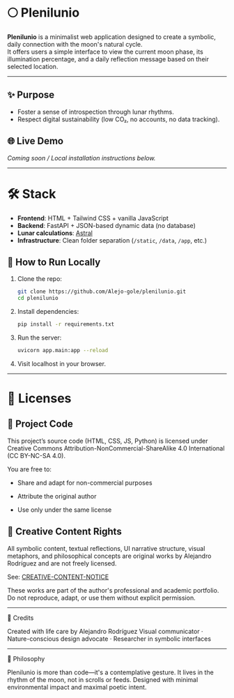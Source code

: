 # 🌕 Plenilunio

**Plenilunio** is a minimalist web application designed to create a symbolic, daily connection with the moon's natural cycle.  
It offers users a simple interface to view the current moon phase, its illumination percentage, and a daily reflection message based on their selected location.

---

## ✨ Purpose

- Foster a sense of introspection through lunar rhythms.
- Respect digital sustainability (low CO₂, no accounts, no data tracking).


## 🌐 Live Demo

*Coming soon / Local installation instructions below.*

---

# 🛠️ Stack

- **Frontend**: HTML + Tailwind CSS + vanilla JavaScript
- **Backend**: FastAPI + JSON-based dynamic data (no database)
- **Lunar calculations**: [Astral](https://astral.readthedocs.io/)
- **Infrastructure**: Clean folder separation (`/static`, `/data`, `/app`, etc.)

## 🚀 How to Run Locally

1. Clone the repo:
   ```bash
   git clone https://github.com/Alejo-gole/plenilunio.git
   cd plenilunio

2. Install dependencies:

   ```bash
   pip install -r requirements.txt


3. Run the server:

   ```bash
   uvicorn app.main:app --reload


4. Visit localhost in your browser.

---

# 📄 Licenses

## 🔧 Project Code
This project’s source code (HTML, CSS, JS, Python) is licensed under
Creative Commons Attribution-NonCommercial-ShareAlike 4.0 International (CC BY-NC-SA 4.0).

You are free to:

- Share and adapt for non-commercial purposes

- Attribute the original author

- Use only under the same license


## 🎨 Creative Content Rights

All symbolic content, textual reflections, UI narrative structure, visual metaphors, and philosophical concepts are original works by Alejandro Rodríguez and are not freely licensed.

See: [CREATIVE-CONTENT-NOTICE](:/CREATIVE-CONTENT-NOTICE.md)

These works are part of the author's professional and academic portfolio.
Do not reproduce, adapt, or use them without explicit permission.


---

🙏 Credits

Created with life care by Alejandro Rodríguez
Visual communicator · Nature-conscious design advocate · Researcher in symbolic interfaces


---

🌱 Philosophy

Plenilunio is more than code—it's a contemplative gesture.
It lives in the rhythm of the moon, not in scrolls or feeds.
Designed with minimal environmental impact and maximal poetic intent.
